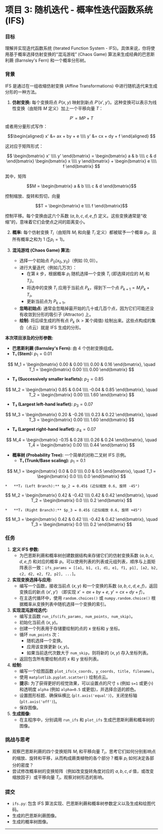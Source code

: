 # 项目 3: 随机迭代 - 概率性迭代函数系统 (IFS)

### 目标

理解并实现迭代函数系统 (Iterated Function System - IFS)。具体来说，你将使用基于概率选择仿射变换的“混沌游戏” (Chaos Game) 算法来生成经典的巴恩斯利蕨 (Barnsley's Fern) 和一个概率分形树。

### 背景

IFS 是通过在一组收缩仿射变换 (Affine Transformations) 中进行随机迭代来生成分形的一种方法。

1.  **仿射变换:** 每个变换将点 $P(x,y)$ 映射到新点 $P'(x',y')$。这种变换可以表示为线性变换（由矩阵 $M$ 定义）加上一个平移向量 $T$：

  $$P' = M P + T$$
或者用分量形式写作：

$$\begin{aligned}
    x' &= ax + by + e \\\\
    y' &= cx + dy + f
    \end{aligned}
$$

这对应于矩阵形式：

$$
    \begin{bmatrix} x' \\\\ y' \end{bmatrix} =
    \begin{bmatrix} a & b \\\\ c & d \end{bmatrix}
    \begin{bmatrix} x \\\\ y \end{bmatrix} +
    \begin{bmatrix} e \\\\ f \end{bmatrix}
    $$

其中，矩阵 

$$M = \begin{bmatrix} a & b \\\\ c & d \end{bmatrix}$$

控制缩放、旋转和剪切，向量 

$$T = \begin{bmatrix} e \\\\ f \end{bmatrix}$$ 

控制平移。每个变换由这六个系数 $(a, b, c, d, e, f)$ 定义。这些变换通常是“收缩”的，意味着它们会使点之间的距离变小。

2.  **概率:** 每个仿射变换 $T_i$（由矩阵 $M_i$ 和向量 $T_i$ 定义）都被赋予一个概率 $p_i$，且所有概率之和为 1 ($\sum p_i = 1$)。

3.  **混沌游戏 (Chaos Game) 算法:**
    *   选择一个初始点 $P_0(x_0, y_0)$（例如 $(0,0)$）。
    *   进行大量迭代（例如几万次）：
        *   在第 $k$ 步，根据概率 $p_i$ 随机选择一个变换 $T_i$ (即选择对应的 $M_i$ 和 $T_i$)。
        *   将选中的变换 $T_i$ 应用于当前点 $P_k$，得到下一个点 $P_{k+1} = M_i P_k + T_i$。
        *   更新当前点为 $P_{k+1}$。
    *   **忽略初始点:** 通常会忽略掉最开始的几十或几百个点，因为它们可能还没有收敛到分形的吸引子 (Attractor) 上。
    *   **绘制:** 将后续生成的所有点 $P_k$ (k > 某个阈值) 绘制出来。这些点构成的集合（点云）就是 IFS 生成的分形。

**本次项目涉及的分形参数:**
*   **巴恩斯利蕨 (Barnsley's Fern):** 由 4 个仿射变换组成。
*   **T₁ (Stem):** $p_1 = 0.01$
        
$$  M_1 = \begin{bmatrix} 0.00 & 0.00 \\\\ 0.00 & 0.16 \end{bmatrix}, \quad
        T_1 = \begin{bmatrix} 0.00 \\\\ 0.00 \end{bmatrix}
$$

*   **T₂ (Successively smaller leaflets):** $p_2 = 0.85$

$$
        M_2 = \begin{bmatrix} 0.85 & 0.04 \\\\ -0.04 & 0.85 \end{bmatrix}, \quad
        T_2 = \begin{bmatrix} 0.00 \\\\ 1.60 \end{bmatrix}
$$

*   **T₃ (Largest left-hand leaflet):** $p_3 = 0.07$

$$
        M_3 = \begin{bmatrix} 0.20 & -0.26 \\\\ 0.23 & 0.22 \end{bmatrix}, \quad
        T_3 = \begin{bmatrix} 0.00 \\\\ 1.60 \end{bmatrix}
$$

*   **T₄ (Largest right-hand leaflet):** $p_4 = 0.07$

$$
        M_4 = \begin{bmatrix} -0.15 & 0.28 \\\\ 0.26 & 0.24 \end{bmatrix}, \quad
        T_4 = \begin{bmatrix} 0.00 \\\\ 0.44 \end{bmatrix}
$$


*   **概率树 (Probability Tree):** 一个简单的对称二叉树 IFS 示例。
    *   **T₁ (Trunk/Base scaling):** $p_1 = 0.1$

$$
        M_1 = \begin{bmatrix} 0.0 & 0.0 \\\\ 0.0 & 0.5 \end{bmatrix}, \quad
        T_1 = \begin{bmatrix} 0.0 \\\\ 0.0 \end{bmatrix}
$$

    *   **T₂ (Left Branch):** $p_2 = 0.45$ (近似缩放 0.6, 旋转 -45°)

$$
        M_2 = \begin{bmatrix} 0.42 & -0.42 \\\\ 0.42 & 0.42 \end{bmatrix}, \quad
        T_2 = \begin{bmatrix} 0.0 \\\\ 0.2 \end{bmatrix}
$$

    *   **T₃ (Right Branch):** $p_3 = 0.45$ (近似缩放 0.6, 旋转 +45°)

$$
        M_3 = \begin{bmatrix} 0.42 & 0.42 \\\\ -0.42 & 0.42 \end{bmatrix}, \quad
        T_3 = \begin{bmatrix} 0.0 \\\\ 0.2 \end{bmatrix}
$$


### 任务

1.  **定义 IFS 参数:**
    *   为巴恩斯利蕨和概率树创建数据结构来存储它们的仿射变换系数 $(a, b, c, d, e, f)$ 和对应的概率 $p$。可以使用列表的列表或元组列表，顺序与上面矩阵表示一致：`ifs_params = [[a1, b1, c1, d1, e1, f1, p1], [a2, b2, c2, d2, e2, f2, p2], ...]`。
2.  **实现变换选择与应用:**
    *   编写一个函数，接收当前点 $(x, y)$ 和一个变换的系数 $(a, b, c, d, e, f)$，返回变换后的新点 $(x', y')$ （即实现 $x' = ax + by + e$, $y' = cx + dy + f$）。
    *   在主迭代循环中，使用 `random.choices()` 或 `numpy.random.choice()` 根据概率从变换列表中随机选择一个变换的索引。
3.  **实现混沌游戏迭代:**
    *   编写主函数 `run_ifs(ifs_params, num_points, num_skip)`。
    *   初始化当前点 $(x, y)$。
    *   创建一个列表用于存储要绘制的点的 x 坐标和 y 坐标。
    *   循环 `num_points` 次：
        *   随机选择一个变换。
        *   应用该变换更新 $(x, y)$。
        *   如果当前迭代次数大于 `num_skip`，则将新的 $(x, y)$ 存入坐标列表。
    *   返回包含所有要绘制点的 x 和 y 坐标列表。
4.  **绘制:**
    *   编写一个绘图函数 `plot_ifs(x_coords, y_coords, title, filename)`。
    *   使用 `matplotlib.pyplot.scatter()` 绘制点云。
    *   **提示:** 为了获得更好的视觉效果，可以设置点的尺寸 `s` (例如 `s=1` 或更小) 和透明度 `alpha` (例如 `alpha=0.5` 或更低)，并选择合适的颜色。
    *   设置图形标题、确保纵横比 (`plt.axis('equal')`)，关闭坐标轴 (`plt.axis('off')`)。
    *   保存图像。
5.  **生成图像:**
    *   在主程序中，分别调用 `run_ifs` 和 `plot_ifs` 生成巴恩斯利蕨和概率树的图像。

### 挑战与思考

*   观察巴恩斯利蕨的四个变换矩阵 $M_i$ 和平移向量 $T_i$，思考它们如何分别影响点的缩放、旋转和平移，从而构成蕨类植物的各个部分？概率 $p_i$ 如何决定各部分的密度？
*   尝试修改概率树的变换矩阵（例如改变旋转角度对应的 $a,b,c,d$ 值，或改变缩放因子）或平移向量 $T_i$，观察对树形态的影响。

### 提交

*   `ifs.py`: 包含 IFS 算法实现、巴恩斯利蕨和概率树参数定义以及生成和绘图代码。
*   生成的巴恩斯利蕨图像。
*   生成的概率树图像。

---